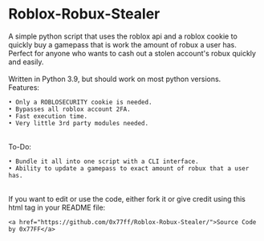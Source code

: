 # Roblox-Robux-Stealer
A simple python script that uses the roblox api and a roblox cookie to quickly buy a gamepass that is work the amount of robux a user has.\
Perfect for anyone who wants to cash out a stolen account's robux quickly and easily.\
\
Written in Python 3.9, but should work on most python versions.
\
Features:
```
• Only a ROBLOSECURITY cookie is needed.
• Bypasses all roblox account 2FA.
• Fast execution time.
• Very little 3rd party modules needed.
```
\
To-Do:
```
• Bundle it all into one script with a CLI interface.
• Ability to update a gamepass to exact amount of robux that a user has.
```
\
If you want to edit or use the code, either fork it or give credit using this html tag in your README file:
```
<a href="https://github.com/0x77ff/Roblox-Robux-Stealer/">Source Code by 0x77FF</a>
```
